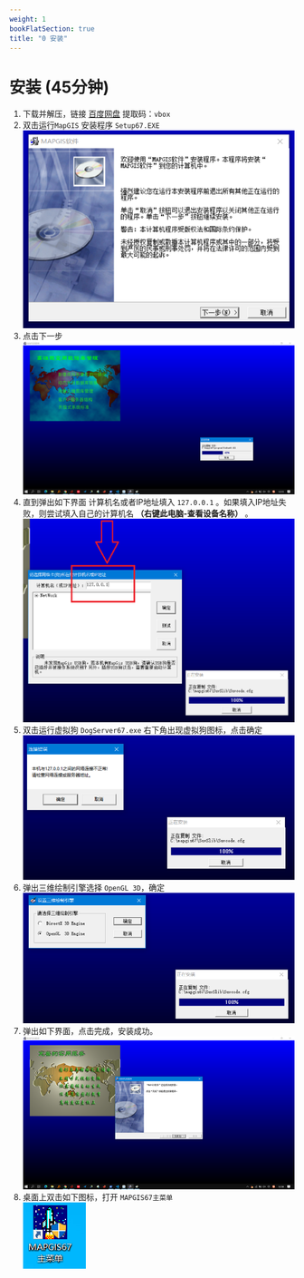 ```yaml
---
weight: 1
bookFlatSection: true
title: "0 安装"
---
```


# 安装 (45分钟)

1. 下载并解压，链接 [百度网盘](https://pan.baidu.com/s/1OUw4IkpgwhjY8RlhL7zcYA) 提取码：`vbox` 
2. 双击运行`MapGIS` 安装程序 `Setup67.EXE`
    ![avatar](1.png)
3. 点击下一步
    ![avatar](2.png)
4. 直到弹出如下界面 计算机名或者IP地址填入 `127.0.0.1` 。如果填入IP地址失败，则尝试填入自己的计算机名 **（右键此电脑-查看设备名称）** 。
    ![avatar](3.png)
5. 双击运行虚拟狗 `DogServer67.exe`
    右下角出现虚拟狗图标，点击确定
    ![avatar](4.png)
6. 弹出三维绘制引擎选择 `OpenGL 3D`，确定
    ![avatar](5.png)
7. 弹出如下界面，点击完成，安装成功。
    ![avatar](6.png)
8. 桌面上双击如下图标，打开 `MAPGIS67主菜单`  
    ![avatar](7.png)

